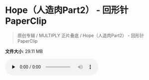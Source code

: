 # Hope（人造肉Part2） - 回形针PaperClip

> 原创专辑 / MULTIPLY 正片叠底 / Hope（人造肉Part2） - 回形针PaperClip

**文件大小**: 29.11 MB

<audio preload="none" controls><source src="https://file.hsyhx.top/video/原创专辑/MULTIPLY 正片叠底/Hope（人造肉Part2） - 回形针PaperClip.flac" type="audio/mpeg">🤔 您的浏览器不支持此音频格式</audio>